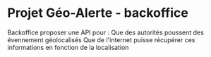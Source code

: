 # Projet Géo-Alerte - backoffice

Backoffice proposer une API pour :
Que des autorités poussent des évennement géolocalisés
Que de l'internet puisse récupérer ces informations en fonction de la localisation

